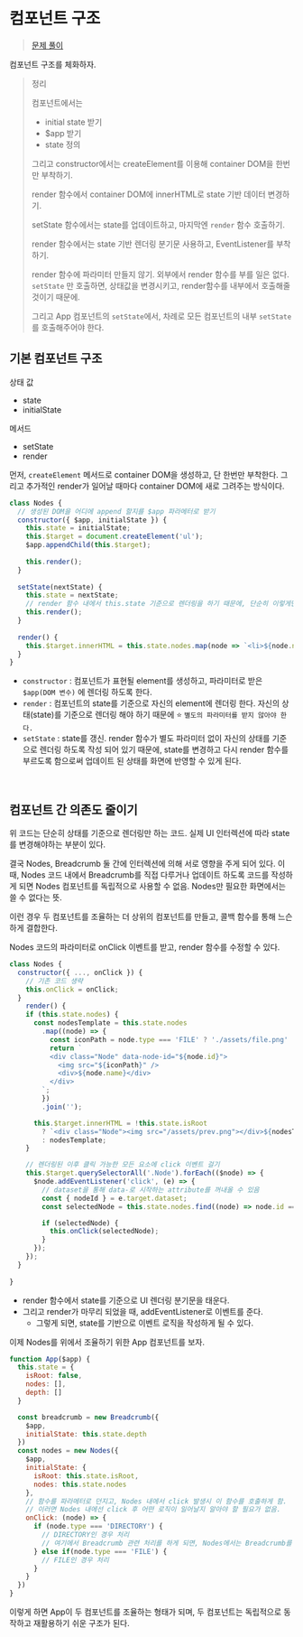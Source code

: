 # 컴포넌트 구조

> [문제 풀이](https://prgms.tistory.com/53)

컴포넌트 구조를 체화하자.

> 정리
>
> 컴포넌트에서는
>
> - initial state 받기
> - $app 받기
> - state 정의
>
> 그리고 constructor에서는 createElement를 이용해 container DOM을 한번만 부착하기.
>
> render 함수에서 container DOM에 innerHTML로 state 기반 데이터 변경하기.
>
> setState 함수에서는 state를 업데이트하고, 마지막엔 `render` 함수 호출하기.
>
> render 함수에서는 state 기반 렌더링 분기문 사용하고, EventListener를 부착하기.
>
> render 함수에 파라미터 만들지 않기. 외부에서 render 함수를 부를 일은 없다. `setState` 만 호출하면, 상태값을 변경시키고, render함수를 내부에서 호출해줄 것이기 때문에.
>
> 그리고 App 컴포넌트의 `setState`에서, 차례로 모든 컴포넌트의 내부 `setState` 를 호출해주어야 한다.

## 기본 컴포넌트 구조

상태 값

- state
- initialState

메서드

- setState
- render

먼저, `createElement` 메서드로 container DOM을 생성하고, 단 한번만 부착한다. 그리고 추가적인 render가 일어날 때마다 container DOM에 새로 그려주는 방식이다.

```js
class Nodes {
  // 생성된 DOM을 어디에 append 할지를 $app 파라메터로 받기
  constructor({ $app, initialState }) {
    this.state = initialState;
    this.$target = document.createElement('ul');
    $app.appendChild(this.$target);
    
    this.render();
  }
  
  setState(nextState) {
    this.state = nextState;
    // render 함수 내에서 this.state 기준으로 렌더링을 하기 때문에, 단순히 이렇게만 해주어도 상태가 변경되면 화면이 알아서 바뀜
    this.render();
  }
  
  render() {
    this.$target.innerHTML = this.state.nodes.map(node => `<li>${node.name}</li>`).join('');
  }
}
```

- `constructor` : 컴포넌트가 표현될 element를 생성하고, 파라미터로 받은 `$app(DOM 변수)` 에 렌더링 하도록 한다.
- `render` : 컴포넌트의 state를 기준으로 자신의 element에 렌더링 한다. 자신의 상태(state)를 기준으로 렌더링 해야 하기 때문에 ⭐️ `별도의 파라미터를 받지 않아야 한다.`
- `setState` : state를 갱신. render 함수가 별도 파라미터 없이 자신의 상태를 기준으로 렌더링 하도록 작성 되어 있기 때문에, state를 변경하고 다시 render 함수를 부르도록 함으로써 업데이트 된 상태를 화면에 반영할 수 있게 된다.

<br/>

## 컴포넌트 간 의존도 줄이기

위 코드는 단순히 상태를 기준으로 렌더링만 하는 코드. 실제 UI 인터렉션에 따라 state를 변경해야하는 부분이 있다.

결국 Nodes, Breadcrumb 둘 간에 인터렉션에 의해 서로 영향을 주게 되어 있다. 이 때, Nodes 코드 내에서 Breadcrumb를 직접 다루거나 업데이트 하도록 코드를 작성하게 되면 Nodes 컴포넌트를 독립적으로 사용할 수 없음. Nodes만 필요한 화면에서는 쓸 수 없다는 뜻.

이런 경우 두 컴포넌트를 조율하는 더 상위의 컴포넌트를 만들고, 콜백 함수를 통해 느슨하게 결합한다.

Nodes 코드의 파라미터로 onClick 이벤트를 받고, render 함수를 수정할 수 있다.

```js
class Nodes {
  constructor({ ..., onClick }) {
    // 기존 코드 생략
    this.onClick = onClick;
  }
	render() {
    if (this.state.nodes) {
      const nodesTemplate = this.state.nodes
        .map((node) => {
          const iconPath = node.type === 'FILE' ? './assets/file.png' : './assets/directory.png';
          return `
          <div class="Node" data-node-id="${node.id}">
            <img src="${iconPath}" />
            <div>${node.name}</div>
          </div>
        `;
        })
        .join('');

      this.$target.innerHTML = !this.state.isRoot
        ? `<div class="Node"><img src="/assets/prev.png"></div>${nodesTemplate}`
        : nodesTemplate;
    }

    // 렌더링된 이후 클릭 가능한 모든 요소에 click 이벤트 걸기
    this.$target.querySelectorAll('.Node').forEach(($node) => {
      $node.addEventListener('click', (e) => {
        // dataset을 통해 data-로 시작하는 attribute를 꺼내올 수 있음
        const { nodeId } = e.target.dataset;
        const selectedNode = this.state.nodes.find((node) => node.id === nodeId);

        if (selectedNode) {
          this.onClick(selectedNode);
        }
      });
    });
  }
  
}
```

- render 함수에서 state를 기준으로 UI 렌더링 분기문을 태운다.
- 그리고 render가 마무리 되었을 때, addEventListener로 이벤트를 준다.
  - 그렇게 되면, state를 기반으로 이벤트 로직을 작성하게 될 수 있다.

이제 Nodes를 위에서 조율하기 위한 App 컴포넌트를 보자.

```js
function App($app) {
  this.state = {
    isRoot: false,
    nodes: [],
    depth: []
  }

  const breadcrumb = new Breadcrumb({
    $app,
    initialState: this.state.depth
  })
  const nodes = new Nodes({
    $app,
    initialState: {
      isRoot: this.state.isRoot,
      nodes: this.state.nodes
    },
    // 함수를 파라메터로 던지고, Nodes 내에서 click 발생시 이 함수를 호출하게 함.
    // 이러면 Nodes 내에선 click 후 어떤 로직이 일어날지 알아야 할 필요가 없음.
    onClick: (node) => {
      if (node.type === 'DIRECTORY') {
        // DIRECTORY인 경우 처리
        // 여기에서 Breadcrumb 관련 처리를 하게 되면, Nodes에서는 Breadcrumb를 몰라도 됨.
      } else if(node.type === 'FILE') {
        // FILE인 경우 처리
      }
    }
  })
}
```

이렇게 하면 App이 두 컴포넌트를 조율하는 형태가 되며, 두 컴포넌트는 독립적으로 동작하고 재활용하기 쉬운 구조가 된다.